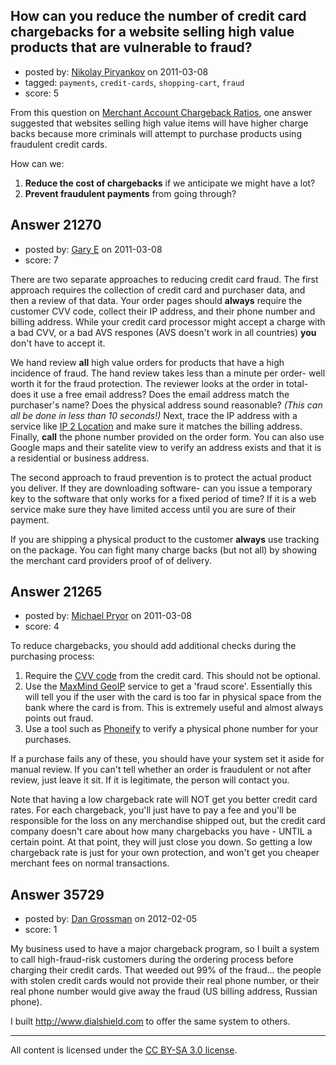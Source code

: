 ## How can you reduce the number of credit card chargebacks for a website selling high value products that are vulnerable to fraud?

- posted by: [Nikolay Piryankov](https://stackexchange.com/users/-1/8046-nikolay-piryankov) on 2011-03-08
- tagged: `payments`, `credit-cards`, `shopping-cart`, `fraud`
- score: 5

From this question on [Merchant Account Chargeback Ratios][1], one answer suggested that websites selling high value items will have higher charge backs because more criminals will attempt to purchase products using fraudulent credit cards.

How can we:

1. **Reduce the cost of chargebacks** if we anticipate we might have a lot?
2. **Prevent fraudulent payments** from going through?


  [1]: http://answers.onstartups.com/questions/21249/merchant-account-charge-back-ratios


## Answer 21270

- posted by: [Gary E](https://stackexchange.com/users/-1/2587-gary-e) on 2011-03-08
- score: 7

<p>There are two separate approaches to reducing credit card fraud. The first approach requires the collection of credit card and purchaser data, and then a review of that data. Your order pages should <strong>always</strong> require the customer CVV code, collect their IP address, and their phone number and billing address. While your credit card processor might accept a charge with a bad CVV, or a bad AVS respones (AVS doesn't work in all countries) <strong>you</strong> don't have to accept it.</p>

<p>We hand review <strong>all</strong> high value orders for products that have a high incidence of fraud. The hand review takes less than a minute per order- well worth it for the fraud protection. The reviewer looks at the order in total- does it use a free email address? Does the email address match the purchaser's name? Does the physical address sound reasonable? <em>(This can all be done in less than 10 seconds!)</em> Next, trace the IP address with a service like <a href="http://www.ip2location.com/free.asp">IP 2 Location</a> and make sure it matches the billing address. Finally, <strong>call</strong> the phone number provided on the order form. You can also use Google maps and their satelite view to verify an address exists and that it is a residential or business address.</p>

<p>The second approach to fraud prevention is to protect the actual product you deliver. If they are downloading software- can you issue a temporary key to the software that only works for a fixed period of time? If it is a web service make sure they have limited access until you are sure of their payment.</p>

<p>If you are shipping a physical product to the customer <strong>always</strong> use tracking on the package. You can fight many charge backs (but not all) by showing the merchant card providers proof of of delivery.</p>



## Answer 21265

- posted by: [Michael Pryor](https://stackexchange.com/users/-1/130-michael-pryor) on 2011-03-08
- score: 4

<p>To reduce chargebacks, you should add additional checks during the purchasing process:</p>

<ol>
<li>Require the <a href="http://en.wikipedia.org/wiki/Card_security_code" rel="nofollow">CVV code</a> from the credit card. This should not be optional.</li>
<li>Use the <a href="http://www.maxmind.com/app/ip-location" rel="nofollow">MaxMind GeoIP</a> service to get a 'fraud score'.  Essentially this will tell you if the user with the card is too far in physical space from the bank where the card is from.  This is extremely useful and almost always points out fraud.</li>
<li>Use a tool such as <a href="http://phoneify.com/" rel="nofollow">Phoneify</a> to verify a physical phone number for your purchases.</li>
</ol>

<p>If a purchase fails any of these, you should have your system set it aside for manual review.  If you can't tell whether an order is fraudulent or not after review, just leave it sit.  If it is legitimate, the person will contact you.</p>

<p>Note that having a low chargeback rate will NOT get you better credit card rates.  For each chargeback, you'll just have to pay a fee and you'll be responsible for the loss on any merchandise shipped out, but the credit card company doesn't care about how many chargebacks you have - UNTIL a certain point.   At that point, they will just close you down.  So getting a low chargeback rate is just for your own protection, and won't get you cheaper merchant fees on normal transactions.</p>



## Answer 35729

- posted by: [Dan Grossman](https://stackexchange.com/users/-1/6897-dan-grossman) on 2012-02-05
- score: 1

My business used to have a major chargeback program, so I built a system to call high-fraud-risk customers during the ordering process before charging their credit cards. That weeded out 99% of the fraud... the people with stolen credit cards would not provide their real phone number, or their real phone number would give away the fraud (US billing address, Russian phone).

I built http://www.dialshield.com to offer the same system to others.



---

All content is licensed under the [CC BY-SA 3.0 license](https://creativecommons.org/licenses/by-sa/3.0/).
